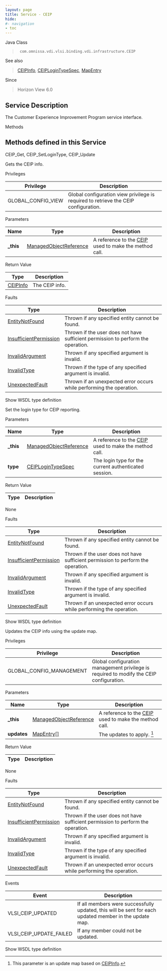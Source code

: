 ```yaml
---
layout: page
title: Service - CEIP
hide:
#- navigation
- toc
---
```








Java Class
> ` com.omnissa.vdi.vlsi.binding.vdi.infrastructure.CEIP`

See also
> [CEIPInfo](vdi.infrastructure.CEIP.CEIPInfo.md), [CEIPLoginTypeSpec](vdi.infrastructure.CEIP.CEIPLoginTypeSpec.md), [MapEntry](vdi.util.MapEntry.md)

Since
> Horizon View 6.0





## Service Description

The Customer Experience Improvement Program service interface.

Methods

Methods defined in this Service
---
CEIP_Get, CEIP_SetLoginType, CEIP_Update




Gets the CEIP info.

Privileges

Privilege |  Description
---|---
GLOBAL_CONFIG_VIEW|  Global configuration view privilege is required to retrieve the CEIP configuration.



Parameters

Name| Type| Description
---|---|---
**_this**| [ManagedObjectReference](vmodl.ManagedObjectReference.md)|  A reference to the [CEIP](vdi.infrastructure.CEIP.md) used to make the method call.



Return Value

Type |  Description
---|---
[CEIPInfo](vdi.infrastructure.CEIP.CEIPInfo.md)| The CEIP info.



Faults

Type |  Description
---|---
[EntityNotFound](vdi.fault.EntityNotFound.md)| Thrown if any specified entity cannot be found.
[InsufficientPermission](vdi.fault.InsufficientPermission.md)| Thrown if the user does not have sufficient permission to perform the operation.
[InvalidArgument](vdi.fault.InvalidArgument.md)| Thrown if any specified argument is invalid.
[InvalidType](vdi.fault.InvalidType.md)| Thrown if the type of any specified argument is invalid.
[UnexpectedFault](vdi.fault.UnexpectedFault.md)| Thrown if an unexpected error occurs while performing the operation.

Show WSDL type definition







Set the login type for CEIP reporting.

Parameters

Name| Type| Description
---|---|---
**_this**| [ManagedObjectReference](vmodl.ManagedObjectReference.md)|  A reference to the [CEIP](vdi.infrastructure.CEIP.md) used to make the method call.
**type**| [CEIPLoginTypeSpec](vdi.infrastructure.CEIP.CEIPLoginTypeSpec.md)|  The login type for the current authenticated session.




Return Value

Type |  Description
---|---
None



Faults

Type |  Description
---|---
[EntityNotFound](vdi.fault.EntityNotFound.md)| Thrown if any specified entity cannot be found.
[InsufficientPermission](vdi.fault.InsufficientPermission.md)| Thrown if the user does not have sufficient permission to perform the operation.
[InvalidArgument](vdi.fault.InvalidArgument.md)| Thrown if any specified argument is invalid.
[InvalidType](vdi.fault.InvalidType.md)| Thrown if the type of any specified argument is invalid.
[UnexpectedFault](vdi.fault.UnexpectedFault.md)| Thrown if an unexpected error occurs while performing the operation.

Show WSDL type definition







Updates the CEIP info using the update map.

Privileges

Privilege |  Description
---|---
GLOBAL_CONFIG_MANAGEMENT|  Global configuration management privilege is required to modify the CEIP configuration.



Parameters

Name| Type| Description
---|---|---
**_this**| [ManagedObjectReference](vmodl.ManagedObjectReference.md)|  A reference to the [CEIP](vdi.infrastructure.CEIP.md) used to make the method call.
**updates**| [MapEntry[]](vdi.util.MapEntry.md)|  The updates to apply. [^245]





Return Value

Type |  Description
---|---
None



Faults

Type |  Description
---|---
[EntityNotFound](vdi.fault.EntityNotFound.md)| Thrown if any specified entity cannot be found.
[InsufficientPermission](vdi.fault.InsufficientPermission.md)| Thrown if the user does not have sufficient permission to perform the operation.
[InvalidArgument](vdi.fault.InvalidArgument.md)| Thrown if any specified argument is invalid.
[InvalidType](vdi.fault.InvalidType.md)| Thrown if the type of any specified argument is invalid.
[UnexpectedFault](vdi.fault.UnexpectedFault.md)| Thrown if an unexpected error occurs while performing the operation.



Events

Event |  Description
---|---
VLSI_CEIP_UPDATED|  If all members were successfully updated, this will be sent for each updated member in the update map.
VLSI_CEIP_UPDATE_FAILED|  If any member could not be updated.

Show WSDL type definition












 


[^245]: This parameter is an update map based on [CEIPInfo](vdi.infrastructure.CEIP.CEIPInfo.md "CEIPInfo").